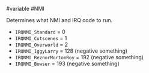 #variable #NMI 

Determines what NMI and IRQ code to run.

* `IRQNMI_Standard` = 0
* `IRQNMI_Cutscenes` = 1
* `IRQNMI_Overworld` = 2
* `IRQNMI_IggyLarry` = 128 (negative something)
* `IRQNMI_ReznorMortonRoy` = 192 (negative something)
* `IRQNMI_Bowser` = 193 (negative something)